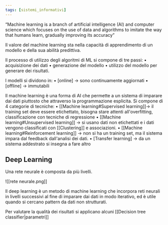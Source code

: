 ```yaml
---
tags: [sistemi_informativi]
---
```

“Machine learning is a branch of artificial intelligence (AI) and computer science which focuses on the use of data and algorithms to imitate the way that humans learn, gradually improving its accuracy”

Il valore del machine learning sta nella capacità di apprendimento di un modello e della sua abilità predittiva.

Il processo di utilizzo degli algoritmi di ML si compone di tre passi:
	• acquisizione dei dati
	• generazione del modello
	• utilizzo del modello per generare dei risultati.

I modelli si dividono in:
	• [online] -> sono continuamente aggiornati
	• [offline] -> immutabili

Il machine learning è una forma di AI che permette a un sistema di imparare dai dati piuttosto che attraverso la programmazione esplicita.
Si compone di 4 categorie di tecniche:
	• [[Machine learning#Supervised learning]]-> il training set deve essere etichettato, bisogna stare attenti all'overfitting, classificazione con tecniche di regressione
	• [[Machine learning#Unsupervised learning]] -> si usano dati non etichettati e i dati vengono classificati con [[Clustering]] e associazioni.
	• [[Machine learning#Reinforcement learning]] -> non si ha un training set, ma il sistema impara dal feedback dall'analisi dei dati.
	• [Transfer learning] -> da un sistema addestrato si insegna a fare altro

## Deep Learning

Una rete neurale è composta da più livelli.

![[rete neurale.png]]

Il deep learning è un metodo di machine learning che incorpora reti neurali in livelli successivi al fine di imparare dai dati in modo iterativo, ed è utile quando si cercano pattern da dati non strutturati.

Per valutare la qualità dei risultati si applicano alcuni [[Decision tree classifier|parametri]] 